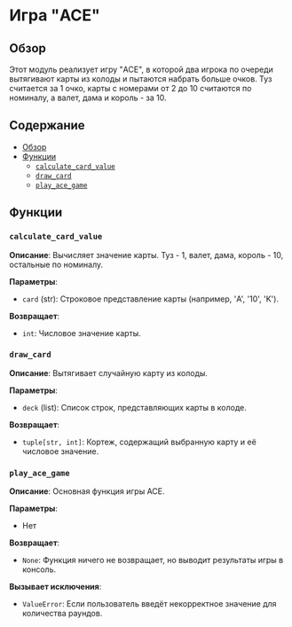 # Игра "ACE"

## Обзор

Этот модуль реализует игру "ACE", в которой два игрока по очереди вытягивают карты из колоды и пытаются набрать больше очков. Туз считается за 1 очко, карты с номерами от 2 до 10 считаются по номиналу, а валет, дама и король - за 10.

## Содержание

- [Обзор](#обзор)
- [Функции](#функции)
    - [`calculate_card_value`](#calculate_card_value)
    - [`draw_card`](#draw_card)
    - [`play_ace_game`](#play_ace_game)

## Функции

### `calculate_card_value`

**Описание**: Вычисляет значение карты. Туз - 1, валет, дама, король - 10, остальные по номиналу.

**Параметры**:
- `card` (str): Строковое представление карты (например, 'A', '10', 'K').

**Возвращает**:
- `int`: Числовое значение карты.

### `draw_card`

**Описание**: Вытягивает случайную карту из колоды.

**Параметры**:
- `deck` (list): Список строк, представляющих карты в колоде.

**Возвращает**:
- `tuple[str, int]`: Кортеж, содержащий выбранную карту и её числовое значение.

### `play_ace_game`

**Описание**: Основная функция игры ACE.

**Параметры**:
- Нет

**Возвращает**:
- `None`: Функция ничего не возвращает, но выводит результаты игры в консоль.

**Вызывает исключения**:
- `ValueError`: Если пользователь введёт некорректное значение для количества раундов.